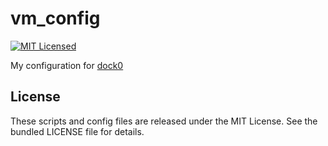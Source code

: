 vm_config
========

[![MIT Licensed](http://img.shields.io/badge/license-MIT-green.svg)](https://tldrlegal.com/license/mit-license)

My configuration for [dock0](https://github.com/dock0/dock0)

## License

These scripts and config files are released under the MIT License. See the bundled LICENSE file for details.

